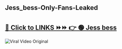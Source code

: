 
 ## Jess_bess-Only-Fans-Leaked

# <h2><a href="https://clipsfans.com/Jess_bess&ref=git">🔗 Click to LINKS ⏩⏩ 👉 🟢 Jess bess </a></h2>

<a href="https://clipsfans.com/Jess_bess&ref=git" rel="nofollow" data-target="animated-image.originalLink"><img src="https://i.ibb.co.com/xMMVF88/686577567.gif" alt="Viral Video Original" style="max-width: 100%; display: inline-block;" data-target="animated-image.originalImage"></a>
